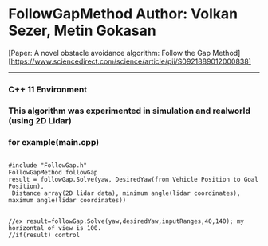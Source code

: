 # FollowGapMethod Author: Volkan Sezer, Metin Gokasan
[Paper: A novel obstacle avoidance algorithm: Follow the Gap Method][https://www.sciencedirect.com/science/article/pii/S0921889012000838]
- - -
### C++ 11 Environment
### This algorithm was experimented in simulation and realworld (using 2D Lidar)

### for example(main.cpp) 
<pre><code>
#include "FollowGap.h"
FollowGapMethod followGap 
result = followGap.Solve(yaw, DesiredYaw(from Vehicle Position to Goal Position),
 Distance array(2D lidar data), minimum angle(lidar coordinates), maximum angle(lidar coordinates))


//ex result=followGap.Solve(yaw,desiredYaw,inputRanges,40,140); my horizontal of view is 100.
//if(result) control
</code></pre>
